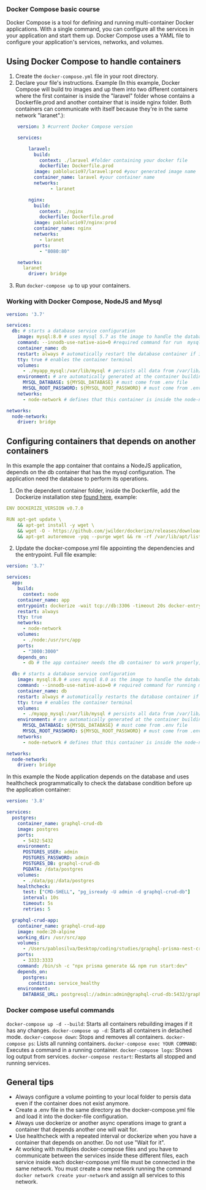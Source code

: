 ### Docker Compose basic course

Docker Compose is a tool for defining and running multi-container Docker applications. With a single command, you can configure all the services in your application and start them up. Docker Compose uses a YAML file to configure your application's services, networks, and volumes.


## Using Docker Compose to handle containers

1. Create the `docker-compose.yml` file in your root directory.
2. Declare your file's instructions. Example (In this example, Docker Compose will build tro images and up them into two different containers where the first container is inside the "laravel" folder whose contains a Dockerfile.prod and another container that is inside nginx folder. Both containers can communicate with itself because they're in the same network "laranet".):
```yml
    version: 3 #current Docker Compose version

    services:

        laravel:
          build:
            context: ./laravel #folder containing your docker file
            dockerfile: Dockerfile.prod
          image: pablolucio97/laravel:prod #your generated image name
          container_name: laravel #your container name
          networks:
                - laranet

        nginx:
          build:
            context: ./nginx
            dockerfile: Dockerfile.prod
          image: pablolucio97/nginx:prod
          container_name: nginx
          networks:
            - laranet
          ports:
            - "8080:80"

    networks:
      laranet
        driver: bridge
```
3. Run `docker-compose up` to up your containers.


### Working with Docker Compose, NodeJS and Mysql

```yml
version: '3.7'

services:
  db: # starts a database service configuration
    image: mysql:8.0 # uses mysql 5.7 as the image to handle the database service
    command: --innodb-use-native-aio=0 #required command for run  mysql image correctly
    container_name: db
    restart: always # automatically restart the database container if it falls
    tty: true # enables the container terminal
    volumes:
      - ./myapp_mysql:/var/lib/mysql # persists all data from /var/lib/mysql into myapp_mysql folder, even if the container is deleted
    environment: # are automatically generated at the container building
      MYSQL_DATABASE: ${MYSQL_DATABASE} # must come from .env file
      MYSQL_ROOT_PASSWORD: ${MYSQL_ROOT_PASSWORD} # must come from .env file
    networks:
      - node-network # defines that this container is inside the node-network

networks:
  node-network:
    driver: bridge
```

## Configuring containers that depends on another containers

In this example the app container that contains a NodeJS application, depends on the db container that has the mysql configuration. The application need the database to perform its operations.

1. On the dependent container folder, inside the Dockerfile, add the Dockerize installation step [found here](https://github.com/jwilder/dockerize), example:

```yml
ENV DOCKERIZE_VERSION v0.7.0

RUN apt-get update \
    && apt-get install -y wget \
    && wget -O - https://github.com/jwilder/dockerize/releases/download/$DOCKERIZE_VERSION/dockerize-linux-amd64-$DOCKERIZE_VERSION.tar.gz | tar xzf - -C /usr/local/bin \
    && apt-get autoremove -yqq --purge wget && rm -rf /var/lib/apt/lists/*
```
2. Update the docker-compose.yml file appointing the dependencies and the entrypoint. Full file example:
```yml
version: '3.7'

services:
  app:
    build:
      context: node
    container_name: app
    entrypoint: dockerize -wait tcp://db:3306 -timeout 20s docker-entrypoint.sh # wait for mysql to be ready on 3306 port for 20s
    restart: always
    tty: true
    networks: 
      - node-network
    volumes:
      - ./node:/usr/src/app
    ports:
      - "3000:3000"
    depends_on:
      - db # the app container needs the db container to work properly, it should be done using dockerize or waitforit images

  db: # starts a database service configuration
    image: mysql:8.0 # uses mysql 8.0 as the image to handle the database service
    command: --innodb-use-native-aio=0 # required command for running mysql image correctly
    container_name: db
    restart: always # automatically restarts the database container if it falls
    tty: true # enables the container terminal
    volumes:
      - ./myapp_mysql:/var/lib/mysql # persists all data from /var/lib/mysql into myapp_mysql folder, even if the container is deleted
    environment: # are automatically generated at the container building
      MYSQL_DATABASE: ${MYSQL_DATABASE} # must come from .env file
      MYSQL_ROOT_PASSWORD: ${MYSQL_ROOT_PASSWORD} # must come from .env file
    networks:
      - node-network # defines that this container is inside the node-network

networks:
  node-network:
    driver: bridge

```

In this example the Node application depends on the database and uses healthcheck programmatically to check the database condition before up the application container:
```yml
version: '3.8'

services:
  postgres:
    container_name: graphql-crud-db
    image: postgres
    ports:
      - 5432:5432
    environment:
      POSTGRES_USER: admin
      POSTGRES_PASSWORD: admin
      POSTGRES_DB: graphql-crud-db
      PGDATA: /data/postgres
    volumes:
      - ./data/pg:/data/postgres
    healthcheck:
      test: ["CMD-SHELL", "pg_isready -U admin -d graphql-crud-db"]
      interval: 10s
      timeout: 5s
      retries: 5

  graphql-crud-app:
    container_name: graphql-crud-app
    image: node:20-alpine
    working_dir: /usr/src/app
    volumes:
      - /Users/pablosilva/Desktop/coding/studies/graphql-prisma-nest-crud:/usr/src/app
    ports:
      - 3333:3333
    command: /bin/sh -c "npx prisma generate && npm run start:dev"
    depends_on:
      postgres:
        condition: service_healthy
    environment:
      DATABASE_URL: postgresql://admin:admin@graphql-crud-db:5432/graphql-crud-db?schema=public
```



### Docker compose useful commands

`docker-compose up -d --build`: Starts all containers rebuilding images if it has any changes.
`docker-compose up -d`: Starts all containers in detached mode.
`docker-compose down`: Stops and removes all containers.
`docker-compose ps`: Lists all running containers.
`docker-compose exec YOUR COMMAND`: Executes a command in a running container.
`docker-compose logs`: Shows log output from services.
`docker-compose restart`: Restarts all stopped and running services.


## General tips

- Always configure a volume pointing to your local folder to persis data even if the container does not exist anymore.
- Create a .env file in the same directory as the docker-compose.yml file and load it into the docker-file configuration.
- Always use dockerize or another async operations image to grant a container that depends another one will wait for.
- Use healthcheck with a repeated interval or dockerize when you have a container that depends on another. Do not use "Wait for it".
- At working with multiples docker-compose files and you have to communicate between the services inside these different files, each service inside each docker-compose.yml file must be connected in the same network. You must create a new network running the command `docker network create your-network` and assign all services to this network.